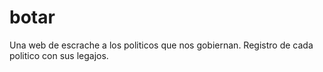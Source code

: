 # botar

Una web de escrache a los politicos que nos gobiernan.
Registro de cada politico con sus legajos.
